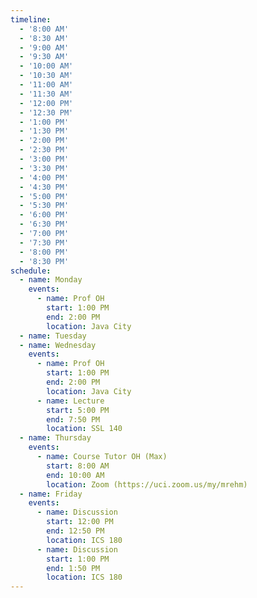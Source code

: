 ```yaml
---
timeline:
  - '8:00 AM'
  - '8:30 AM'
  - '9:00 AM'
  - '9:30 AM'
  - '10:00 AM'
  - '10:30 AM'
  - '11:00 AM'
  - '11:30 AM'
  - '12:00 PM'
  - '12:30 PM'
  - '1:00 PM'
  - '1:30 PM'
  - '2:00 PM'
  - '2:30 PM'
  - '3:00 PM'
  - '3:30 PM'
  - '4:00 PM'
  - '4:30 PM'
  - '5:00 PM'
  - '5:30 PM'
  - '6:00 PM'
  - '6:30 PM'
  - '7:00 PM'
  - '7:30 PM'
  - '8:00 PM'
  - '8:30 PM'
schedule:
  - name: Monday
    events:
      - name: Prof OH
        start: 1:00 PM
        end: 2:00 PM
        location: Java City
  - name: Tuesday
  - name: Wednesday
    events:
      - name: Prof OH
        start: 1:00 PM
        end: 2:00 PM
        location: Java City
      - name: Lecture
        start: 5:00 PM
        end: 7:50 PM
        location: SSL 140
  - name: Thursday
    events:
      - name: Course Tutor OH (Max)
        start: 8:00 AM
        end: 10:00 AM
        location: Zoom (https://uci.zoom.us/my/mrehm)
  - name: Friday
    events:
      - name: Discussion
        start: 12:00 PM
        end: 12:50 PM
        location: ICS 180
      - name: Discussion
        start: 1:00 PM
        end: 1:50 PM
        location: ICS 180
---
```

